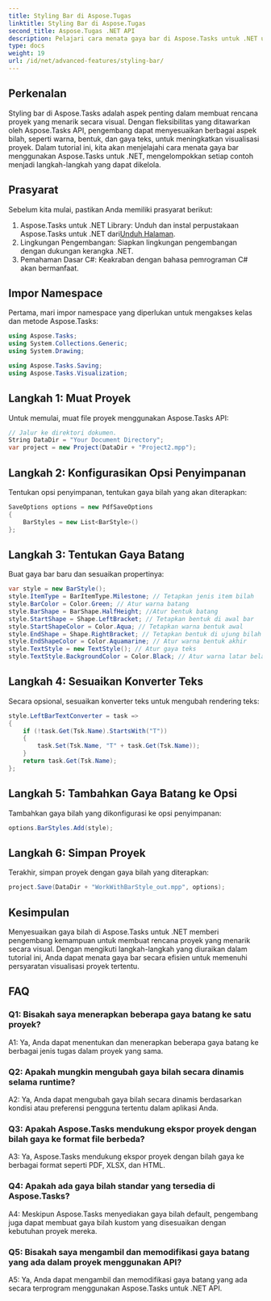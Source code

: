```yaml
---
title: Styling Bar di Aspose.Tugas
linktitle: Styling Bar di Aspose.Tugas
second_title: Aspose.Tugas .NET API
description: Pelajari cara menata gaya bar di Aspose.Tasks untuk .NET untuk meningkatkan visualisasi proyek.
type: docs
weight: 19
url: /id/net/advanced-features/styling-bar/
---
```

## Perkenalan

Styling bar di Aspose.Tasks adalah aspek penting dalam membuat rencana proyek yang menarik secara visual. Dengan fleksibilitas yang ditawarkan oleh Aspose.Tasks API, pengembang dapat menyesuaikan berbagai aspek bilah, seperti warna, bentuk, dan gaya teks, untuk meningkatkan visualisasi proyek. Dalam tutorial ini, kita akan menjelajahi cara menata gaya bar menggunakan Aspose.Tasks untuk .NET, mengelompokkan setiap contoh menjadi langkah-langkah yang dapat dikelola.

## Prasyarat

Sebelum kita mulai, pastikan Anda memiliki prasyarat berikut:

1.  Aspose.Tasks untuk .NET Library: Unduh dan instal perpustakaan Aspose.Tasks untuk .NET dari[Unduh Halaman](https://releases.aspose.com/tasks/net/).
2. Lingkungan Pengembangan: Siapkan lingkungan pengembangan dengan dukungan kerangka .NET.
3. Pemahaman Dasar C#: Keakraban dengan bahasa pemrograman C# akan bermanfaat.

## Impor Namespace

Pertama, mari impor namespace yang diperlukan untuk mengakses kelas dan metode Aspose.Tasks:

```csharp
using Aspose.Tasks;
using System.Collections.Generic;
using System.Drawing;

using Aspose.Tasks.Saving;
using Aspose.Tasks.Visualization;

```

## Langkah 1: Muat Proyek

Untuk memulai, muat file proyek menggunakan Aspose.Tasks API:

```csharp
// Jalur ke direktori dokumen.
String DataDir = "Your Document Directory";
var project = new Project(DataDir + "Project2.mpp");
```

## Langkah 2: Konfigurasikan Opsi Penyimpanan

Tentukan opsi penyimpanan, tentukan gaya bilah yang akan diterapkan:

```csharp
SaveOptions options = new PdfSaveOptions
{
    BarStyles = new List<BarStyle>()
};
```

## Langkah 3: Tentukan Gaya Batang

Buat gaya bar baru dan sesuaikan propertinya:

```csharp
var style = new BarStyle();
style.ItemType = BarItemType.Milestone; // Tetapkan jenis item bilah
style.BarColor = Color.Green; // Atur warna batang
style.BarShape = BarShape.HalfHeight; //Atur bentuk batang
style.StartShape = Shape.LeftBracket; // Tetapkan bentuk di awal bar
style.StartShapeColor = Color.Aqua; // Tetapkan warna bentuk awal
style.EndShape = Shape.RightBracket; // Tetapkan bentuk di ujung bilah
style.EndShapeColor = Color.Aquamarine; // Atur warna bentuk akhir
style.TextStyle = new TextStyle(); // Atur gaya teks
style.TextStyle.BackgroundColor = Color.Black; // Atur warna latar belakang untuk teks
```

## Langkah 4: Sesuaikan Konverter Teks

Secara opsional, sesuaikan konverter teks untuk mengubah rendering teks:

```csharp
style.LeftBarTextConverter = task =>
{
    if (!task.Get(Tsk.Name).StartsWith("T"))
    {
        task.Set(Tsk.Name, "T" + task.Get(Tsk.Name));
    }
    return task.Get(Tsk.Name);
};
```

## Langkah 5: Tambahkan Gaya Batang ke Opsi

Tambahkan gaya bilah yang dikonfigurasi ke opsi penyimpanan:

```csharp
options.BarStyles.Add(style);
```

## Langkah 6: Simpan Proyek

Terakhir, simpan proyek dengan gaya bilah yang diterapkan:

```csharp
project.Save(DataDir + "WorkWithBarStyle_out.mpp", options);
```

## Kesimpulan

Menyesuaikan gaya bilah di Aspose.Tasks untuk .NET memberi pengembang kemampuan untuk membuat rencana proyek yang menarik secara visual. Dengan mengikuti langkah-langkah yang diuraikan dalam tutorial ini, Anda dapat menata gaya bar secara efisien untuk memenuhi persyaratan visualisasi proyek tertentu.

## FAQ

### Q1: Bisakah saya menerapkan beberapa gaya batang ke satu proyek?

A1: Ya, Anda dapat menentukan dan menerapkan beberapa gaya batang ke berbagai jenis tugas dalam proyek yang sama.
   
### Q2: Apakah mungkin mengubah gaya bilah secara dinamis selama runtime?

A2: Ya, Anda dapat mengubah gaya bilah secara dinamis berdasarkan kondisi atau preferensi pengguna tertentu dalam aplikasi Anda.
   
### Q3: Apakah Aspose.Tasks mendukung ekspor proyek dengan bilah gaya ke format file berbeda?

A3: Ya, Aspose.Tasks mendukung ekspor proyek dengan bilah gaya ke berbagai format seperti PDF, XLSX, dan HTML.
   
### Q4: Apakah ada gaya bilah standar yang tersedia di Aspose.Tasks?

A4: Meskipun Aspose.Tasks menyediakan gaya bilah default, pengembang juga dapat membuat gaya bilah kustom yang disesuaikan dengan kebutuhan proyek mereka.
   
### Q5: Bisakah saya mengambil dan memodifikasi gaya batang yang ada dalam proyek menggunakan API?

A5: Ya, Anda dapat mengambil dan memodifikasi gaya batang yang ada secara terprogram menggunakan Aspose.Tasks untuk .NET API.